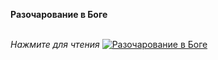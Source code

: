 **Разочарование в Боге**

\
_Нажмите для чтения_
[![Разочарование в Боге](https://s3.castbox.fm/3b/15/f0/8b26cdbf8c609cfbc9ea1c48e0548905af_scaled_v1_400.jpg)](https://litlife.club/books/139722/read?ysclid=mguyspe6cc534054485)
